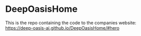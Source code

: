 # DeepOasisHome
This is the repo containing the code to the companies website:
https://deep-oasis-ai.github.io/DeepOasisHome/#hero
